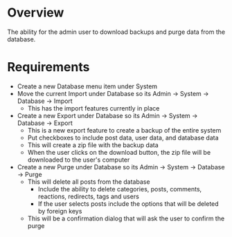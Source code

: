 # Overview 

The ability for the admin user to download backups and purge data from the database.

# Requirements
- Create a new Database menu item under System
- Move the current Import under Database so its Admin -> System -> Database -> Import
    - This has the import features currently in place
- Create a new Export under Database so its Admin -> System -> Database -> Export
    - This is a new export feature to create a backup of the entire system
    - Put checkboxes to include post data, user data, and database data
    - This will create a zip file with the backup data
    - When the user clicks on the download button, the zip file will be downloaded to the user's computer
- Create a new Purge under Database so its Admin -> System -> Database -> Purge
    - This will delete all posts from the database
        - Include the ability to delete categories, posts, comments, reactions, redirects, tags and users
        - If the user selects posts include the options that will be deleted by foreign keys
    - This will be a confirmation dialog that will ask the user to confirm the purge